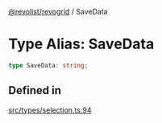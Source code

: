 [@revolist/revogrid](README.md) / SaveData

# Type Alias: SaveData

```ts
type SaveData: string;
```

## Defined in

[src/types/selection.ts:94](https://github.com/revolist/revogrid/blob/2a9402fdf050fa45d175b041168181a63cd72777/src/types/selection.ts#L94)
